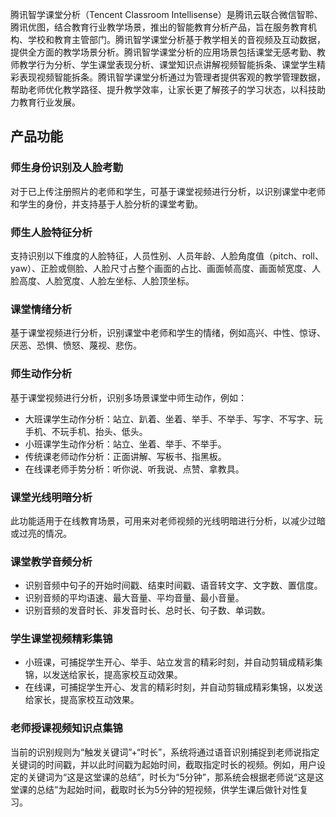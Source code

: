 腾讯智学课堂分析（Tencent Classroom Intellisense）是腾讯云联合微信智聆、腾讯优图，结合教育行业教学场景，推出的智能教育分析产品，旨在服务教育机构、学校和教育主管部门。腾讯智学课堂分析基于教学相关的音视频及互动数据，提供全方面的教学场景分析。腾讯智学课堂分析的应用场景包括课堂无感考勤、教师教学行为分析、学生课堂表现分析、课堂知识点讲解视频智能拆条、课堂学生精彩表现视频智能拆条。腾讯智学课堂分析通过为管理者提供客观的教学管理数据，帮助老师优化教学路径、提升教学效率，让家长更了解孩子的学习状态，以科技助力教育行业发展。

## 产品功能

### 师生身份识别及人脸考勤
对于已上传注册照片的老师和学生，可基于课堂视频进行分析，以识别课堂中老师和学生的身份，并支持基于人脸分析的课堂考勤。 

### 师生人脸特征分析
支持识别以下维度的人脸特征，人员性别、人员年龄、人脸角度值（pitch、roll、yaw）、正脸或侧脸、人脸尺寸占整个画面的占比、画面帧高度、画面帧宽度、人脸高度、人脸宽度、人脸左坐标、人脸顶坐标。

### 课堂情绪分析
基于课堂视频进行分析，识别课堂中老师和学生的情绪，例如高兴、中性、惊讶、厌恶、恐惧、愤怒、蔑视、悲伤。

### 师生动作分析
基于课堂视频进行分析，识别多场景课堂中师生动作，例如：
- 大班课学生动作分析：站立、趴着、坐着、举手、不举手、写字、不写字、玩手机、不玩手机、抬头、低头。
- 小班课学生动作分析：站立、坐着、举手、不举手。
- 传统课老师动作分析：正面讲解、写板书、指黑板。
- 在线课老师手势分析：听你说、听我说、点赞、拿教具。

###  课堂光线明暗分析
此功能适用于在线教育场景，可用来对老师视频的光线明暗进行分析，以减少过暗或过亮的情况。

### 课堂教学音频分析
- 识别音频中句子的开始时间戳、结束时间戳、语音转文字、文字数、置信度。
- 识别音频的平均语速、最大音量、平均音量、最小音量。
- 识别音频的发音时长、非发音时长、总时长、句子数、单词数。

### 学生课堂视频精彩集锦
- 小班课，可捕捉学生开心、举手、站立发言的精彩时刻，并自动剪辑成精彩集锦，以发送给家长，提高家校互动效果。
- 在线课，可捕捉学生开心、发言的精彩时刻，并自动剪辑成精彩集锦，以发送给家长，提高家校互动效果。

### 老师授课视频知识点集锦
当前的识别规则为“触发关键词”+“时长”，系统将通过语音识别捕捉到老师说指定关键词的时间戳，并以此时间戳为起始时间，截取指定时长的视频。例如，用户设定的关键词为“这是这堂课的总结”，时长为“5分钟”，那系统会根据老师说“这是这堂课的总结”为起始时间，截取时长为5分钟的短视频，供学生课后做针对性复习。
